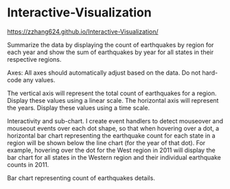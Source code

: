 # Interactive-Visualization

 https://zzhang624.github.io/Interactive-Visualization/

Summarize the data by displaying the count of earthquakes by region for each year and show the sum of earthquakes by year for all states in their respective regions. 

Axes: All axes should automatically adjust based on the data. Do not hard-code any values.

The vertical axis will represent the total count of earthquakes for a region. Display these values using a linear scale.
The horizontal axis will represent the years. Display these values using a time scale.

Interactivity and sub-chart. I create event handlers to detect mouseover and mouseout events over each dot shape, so that when hovering over a dot, a horizontal bar chart representing the earthquake count for each state in a region will be shown below the line chart (for the year of that dot). For example, hovering over the dot for the West region in 2011 will display the bar chart for all states in the Western region and their individual earthquake counts in 2011. 

Bar chart representing count of earthquakes details.
